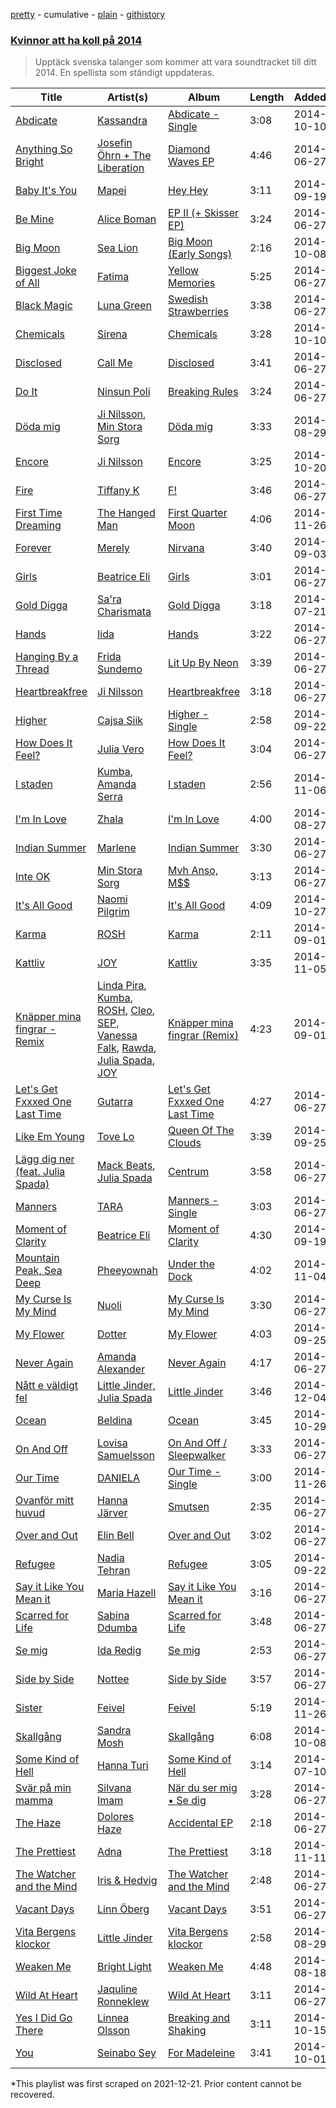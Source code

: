 [pretty](/playlists/pretty/1m6DKwKNM1YLcm3OX6RzJg.md) - cumulative - [plain](/playlists/plain/1m6DKwKNM1YLcm3OX6RzJg) - [githistory](https://github.githistory.xyz/mackorone/spotify-playlist-archive/blob/main/playlists/plain/1m6DKwKNM1YLcm3OX6RzJg)

### [Kvinnor att ha koll på 2014](https://open.spotify.com/playlist/12ULcUeryTX9L62IjU8aNs)

> Upptäck svenska talanger som kommer att vara soundtracket till ditt 2014\.  En spellista som ständigt uppdateras.

| Title | Artist(s) | Album | Length | Added | Removed |
|---|---|---|---|---|---|
| [Abdicate](https://open.spotify.com/track/1rYNmwfcscXLH1BTb2Tp6x) | [Kassandra](https://open.spotify.com/artist/4uDggFqIGEMJ9nSi81KAaI) | [Abdicate \- Single](https://open.spotify.com/album/2kuvpZj8nScuspORDoNG8S) | 3:08 | 2014-10-10 |  |
| [Anything So Bright](https://open.spotify.com/track/1trgRFfj4SCKy2Ww1nWTjc) | [Josefin Öhrn + The Liberation](https://open.spotify.com/artist/6ExOR6M5umZFfNgXfjPcex) | [Diamond Waves EP](https://open.spotify.com/album/1UVq220d66clax8VogwgIR) | 4:46 | 2014-06-27 |  |
| [Baby It's You](https://open.spotify.com/track/6obw4kNNFTD9AcJmS23fOG) | [Mapei](https://open.spotify.com/artist/6baWjwY7WiVPCZcW7pqqhz) | [Hey Hey](https://open.spotify.com/album/7aAckmXx2tIaR6qB1F7cKs) | 3:11 | 2014-09-19 |  |
| [Be Mine](https://open.spotify.com/track/43tUtj6cBk1owPFUxlohgE) | [Alice Boman](https://open.spotify.com/artist/3WiytRnvoL0kT3oAGl9TCt) | [EP II \(+ Skisser EP\)](https://open.spotify.com/album/6ya2R3JMhXRuVrrZy5Bzwa) | 3:24 | 2014-06-27 |  |
| [Big Moon](https://open.spotify.com/track/0r2CdD3rZktGzx52EbpYml) | [Sea Lion](https://open.spotify.com/artist/0Rh7bmBDQ8p6p7XujYvWxT) | [Big Moon \(Early Songs\)](https://open.spotify.com/album/56Ezvn2HMyN3RKke8Jhl3y) | 2:16 | 2014-10-08 |  |
| [Biggest Joke of All](https://open.spotify.com/track/300V5cWCzuWqtAC9DsNRxV) | [Fatima](https://open.spotify.com/artist/5uNCGgWH5Id1cW8kh9Sc67) | [Yellow Memories](https://open.spotify.com/album/0hg1LXzC5nqwTyEYHNFiwx) | 5:25 | 2014-06-27 |  |
| [Black Magic](https://open.spotify.com/track/69TmILv0yqRlWEPCPn0SWs) | [Luna Green](https://open.spotify.com/artist/6WppBFTf3aSXsGee0LlcTs) | [Swedish Strawberries](https://open.spotify.com/album/7GQbWvfa9YFdbUAyKAC79c) | 3:38 | 2014-06-27 |  |
| [Chemicals](https://open.spotify.com/track/2C0CjVT5c9zYvZvi06d3K1) | [Sirena](https://open.spotify.com/artist/3ua4MYAHmkOM1hL7o0FqIw) | [Chemicals](https://open.spotify.com/album/6bps2jUJmwpz3NAB7h1ps1) | 3:28 | 2014-10-10 |  |
| [Disclosed](https://open.spotify.com/track/7L0P5dT3VkRABiBCdLcGXw) | [Call Me](https://open.spotify.com/artist/1D5Teu4ytSaOvFzXzMfOVW) | [Disclosed](https://open.spotify.com/album/5fhtv2Iqk3E1gm5Y9hIP1e) | 3:41 | 2014-06-27 |  |
| [Do It](https://open.spotify.com/track/5KH3XeR9hk0QUUOIqxt9r7) | [Ninsun Poli](https://open.spotify.com/artist/1SSDTJNx1ExMTdSceOOqOG) | [Breaking Rules](https://open.spotify.com/album/2s30a1wlPdFezOFP23rBE3) | 3:24 | 2014-06-27 |  |
| [Döda mig](https://open.spotify.com/track/5tNn3yFfZzXasCtq9yU8Sa) | [Ji Nilsson](https://open.spotify.com/artist/4gXoprttD6M0HwTqQNsxOY), [Min Stora Sorg](https://open.spotify.com/artist/53mirS5AzwzEw9MsquLXFo) | [Döda mig](https://open.spotify.com/album/1CMRCHyu46YlOLpLwkTawx) | 3:33 | 2014-08-29 |  |
| [Encore](https://open.spotify.com/track/2wNbHtFtBGgNtNx5pPenW9) | [Ji Nilsson](https://open.spotify.com/artist/4gXoprttD6M0HwTqQNsxOY) | [Encore](https://open.spotify.com/album/4t5QBYdX7YVymdhNQJtz4l) | 3:25 | 2014-10-20 |  |
| [Fire](https://open.spotify.com/track/5km3PaR3G3izli7sjjjaso) | [Tiffany K](https://open.spotify.com/artist/7GygNNmOrzfxYA6FUzStyR) | [F!](https://open.spotify.com/album/16XLBiTCmMxMzoJn9zFEMW) | 3:46 | 2014-06-27 |  |
| [First Time Dreaming](https://open.spotify.com/track/5Z8j7HPqz4AKDwX64rrlIT) | [The Hanged Man](https://open.spotify.com/artist/5tZJr2eD6Hzed8goSsvFzN) | [First Quarter Moon](https://open.spotify.com/album/6Ub7x47sI1SRulOYGvDeHE) | 4:06 | 2014-11-26 |  |
| [Forever](https://open.spotify.com/track/47GMmtA3PJ8FPWufELiR7d) | [Merely](https://open.spotify.com/artist/3R0EMFbUS5NaombX9GQOn7) | [Nirvana](https://open.spotify.com/album/24u50KJzOngqHyVsS1Yumd) | 3:40 | 2014-09-03 |  |
| [Girls](https://open.spotify.com/track/6AnEE4npTEjvDrTpQdCMqS) | [Beatrice Eli](https://open.spotify.com/artist/1lzoEy8yiIBiHOuaO4h5Wj) | [Girls](https://open.spotify.com/album/42frCu8GbXbM0yTFoBc7uB) | 3:01 | 2014-06-27 |  |
| [Gold Digga](https://open.spotify.com/track/4a0kQAJWo81FhUgZ7zwHln) | [Sa'ra Charismata](https://open.spotify.com/artist/3adjEuueg4rtrN4r5E0qUH) | [Gold Digga](https://open.spotify.com/album/6rFmfEkV9Fw2z3SPm6tSWU) | 3:18 | 2014-07-21 |  |
| [Hands](https://open.spotify.com/track/4loILEGYnk9XndvttRAnwn) | [Iida](https://open.spotify.com/artist/4r8kiXYHx1qXVGZFpyn2s1) | [Hands](https://open.spotify.com/album/4GpS06zFUvDx4Lcf3NCnFR) | 3:22 | 2014-06-27 |  |
| [Hanging By a Thread](https://open.spotify.com/track/2L0YWDdbgVFFIoKx6sRKQI) | [Frida Sundemo](https://open.spotify.com/artist/5vuIOnOp6NI06rjLgTpYiY) | [Lit Up By Neon](https://open.spotify.com/album/5GlJD1iZGNGKTwoss2ga7b) | 3:39 | 2014-06-27 |  |
| [Heartbreakfree](https://open.spotify.com/track/2mBqpAQLPXGC9RgoQaslmr) | [Ji Nilsson](https://open.spotify.com/artist/4gXoprttD6M0HwTqQNsxOY) | [Heartbreakfree](https://open.spotify.com/album/6wITnfLpQXsy5rXdRCyZVz) | 3:18 | 2014-06-27 |  |
| [Higher](https://open.spotify.com/track/3wj6yIJ6Mp2OTzv60dJCFc) | [Cajsa Siik](https://open.spotify.com/artist/0YoNeQ5nyDVM6lRAhnzvk8) | [Higher \- Single](https://open.spotify.com/album/5j8KW1nrh18aeJOByD0iJB) | 2:58 | 2014-09-22 |  |
| [How Does It Feel?](https://open.spotify.com/track/35bC2skqceDj13rb0n6oIP) | [Julia Vero](https://open.spotify.com/artist/0Y3tjYXavSfCOvFjkPrSS6) | [How Does It Feel?](https://open.spotify.com/album/7klBCys45aj9xrA2KfhNh6) | 3:04 | 2014-06-27 |  |
| [I staden](https://open.spotify.com/track/4PxOSNVoO7QbYPK6EIG353) | [Kumba](https://open.spotify.com/artist/0GD2LYGX4nMj9F84HsIWp1), [Amanda Serra](https://open.spotify.com/artist/6x5Okj9dLLSYeYE9LtnkIT) | [I staden](https://open.spotify.com/album/2gBjWy1NdE9z9X9elFGgjT) | 2:56 | 2014-11-06 |  |
| [I'm In Love](https://open.spotify.com/track/0M94S8r84UQlj30DiGakJG) | [Zhala](https://open.spotify.com/artist/2vI70V5Tc6jB3d2uzb2UEA) | [I'm In Love](https://open.spotify.com/album/4d9WOie0E4Iq4zs8rpcw9Y) | 4:00 | 2014-08-27 |  |
| [Indian Summer](https://open.spotify.com/track/7ak59eu2Pw4TORd9GcXg2m) | [Marlene](https://open.spotify.com/artist/0pAV5GaO9ak8wk1NnF37Cl) | [Indian Summer](https://open.spotify.com/album/38G4kkUQiCtIYrTr0a2aEB) | 3:30 | 2014-06-27 |  |
| [Inte OK](https://open.spotify.com/track/0Wm74MutbYsqdNk5DRqPX8) | [Min Stora Sorg](https://open.spotify.com/artist/53mirS5AzwzEw9MsquLXFo) | [Mvh Anso, M$$](https://open.spotify.com/album/5lTCy0H7QkUCWsilyhkhfq) | 3:13 | 2014-06-27 |  |
| [It's All Good](https://open.spotify.com/track/4Zn4pQK12WQ96kGHMRhiKO) | [Naomi Pilgrim](https://open.spotify.com/artist/5QpXKWRjxAVZlmn5trAa16) | [It's All Good](https://open.spotify.com/album/0WD3NDgF06gmSKCFrGlvjw) | 4:09 | 2014-10-27 |  |
| [Karma](https://open.spotify.com/track/5Oc4FV7Xst4FV6h7Djnhza) | [ROSH](https://open.spotify.com/artist/739zjStIc6EHrV5thshKkp) | [Karma](https://open.spotify.com/album/3UPYf6XG4KnoFoYXkDqt8C) | 2:11 | 2014-09-01 |  |
| [Kattliv](https://open.spotify.com/track/3YHmE7BGCTAlMnwS58prHa) | [JOY](https://open.spotify.com/artist/0XgxgYnzpP0KwA4BMliFlq) | [Kattliv](https://open.spotify.com/album/6F8xptDIjdalRhckYJi6hs) | 3:35 | 2014-11-05 |  |
| [Knäpper mina fingrar \- Remix](https://open.spotify.com/track/0PIXeBuPkFCpV0zAhLROoS) | [Linda Pira](https://open.spotify.com/artist/0qeei9KQnptjwb8MgkqEoy), [Kumba](https://open.spotify.com/artist/0GD2LYGX4nMj9F84HsIWp1), [ROSH](https://open.spotify.com/artist/739zjStIc6EHrV5thshKkp), [Cleo](https://open.spotify.com/artist/1SwDFc5jX708XR3XtzLrRs), [SEP](https://open.spotify.com/artist/7aNX7YUSCDIcwGNlZlVpKo), [Vanessa Falk](https://open.spotify.com/artist/0GIFTbUHTZfEHaGy2ZsI0E), [Rawda](https://open.spotify.com/artist/7vITWGrhforyqJKaMUwdAH), [Julia Spada](https://open.spotify.com/artist/0GtgBnMAiOhU6MebyAB0V2), [JOY](https://open.spotify.com/artist/0XgxgYnzpP0KwA4BMliFlq) | [Knäpper mina fingrar \(Remix\)](https://open.spotify.com/album/3SqGWXewLT9SsdQRvFYJeQ) | 4:23 | 2014-09-01 |  |
| [Let's Get Fxxxed One Last Time](https://open.spotify.com/track/4tews9FvmahNNBMbgtEx4s) | [Gutarra](https://open.spotify.com/artist/5PjNp1KvPD5VXn7nj0xSMc) | [Let's Get Fxxxed One Last Time](https://open.spotify.com/album/3ICZKkjv6P9K5YlfMFrRtf) | 4:27 | 2014-06-27 |  |
| [Like Em Young](https://open.spotify.com/track/20N8HzFUDR2Je9WmvXvVDZ) | [Tove Lo](https://open.spotify.com/artist/4NHQUGzhtTLFvgF5SZesLK) | [Queen Of The Clouds](https://open.spotify.com/album/5Z5O36p7BivXzkucc0PAfw) | 3:39 | 2014-09-25 |  |
| [Lägg dig ner \(feat\. Julia Spada\)](https://open.spotify.com/track/4Z1qkBTPjy6AaFBD3Mes0W) | [Mack Beats](https://open.spotify.com/artist/3GulSpXnCkqwVDg45tyly4), [Julia Spada](https://open.spotify.com/artist/0GtgBnMAiOhU6MebyAB0V2) | [Centrum](https://open.spotify.com/album/3A84ljn6wa9q2LezCzEJrf) | 3:58 | 2014-06-27 |  |
| [Manners](https://open.spotify.com/track/1jKhizwMMLRhd9ePlmrRVs) | [TARA](https://open.spotify.com/artist/44JuTivIAsawx5VOE51AQT) | [Manners \- Single](https://open.spotify.com/album/3YK92lBZVCqnLNJOK3JS91) | 3:03 | 2014-06-27 |  |
| [Moment of Clarity](https://open.spotify.com/track/4NcVWi4YFJ5P6Xl8pWHBo9) | [Beatrice Eli](https://open.spotify.com/artist/1lzoEy8yiIBiHOuaO4h5Wj) | [Moment of Clarity](https://open.spotify.com/album/49nxwF14MFVXam2ciL3Qtr) | 4:30 | 2014-09-19 |  |
| [Mountain Peak, Sea Deep](https://open.spotify.com/track/3dGcfSthwIfEFo8BKoWKH9) | [Pheeyownah](https://open.spotify.com/artist/3uHNiWNGDKPU2dIA7Q7en9) | [Under the Dock](https://open.spotify.com/album/1Um1uJ7I1UYchG6FSZZneG) | 4:02 | 2014-11-04 |  |
| [My Curse Is My Mind](https://open.spotify.com/track/43qY5L1HJ3CKYgGJAcKh0x) | [Nuoli](https://open.spotify.com/artist/7xMAjwGrNnKqsASOpIS3gJ) | [My Curse Is My Mind](https://open.spotify.com/album/7djUn25xHNi5qZB2ibGT1c) | 3:30 | 2014-06-27 |  |
| [My Flower](https://open.spotify.com/track/6Q4CpyNSAmJjnJtQyOGK8r) | [Dotter](https://open.spotify.com/artist/5CPsScBTPYY11Lv4Eb7k4t) | [My Flower](https://open.spotify.com/album/6evWdmv5vg9xLTJ9MojyXg) | 4:03 | 2014-09-25 |  |
| [Never Again](https://open.spotify.com/track/5BdZUskaBt9bSboa5VtEEB) | [Amanda Alexander](https://open.spotify.com/artist/0up2JtB84IcFEDUa8lAhr2) | [Never Again](https://open.spotify.com/album/5eEqAaODh4bqvLmm9fqZWd) | 4:17 | 2014-06-27 |  |
| [Nått e väldigt fel](https://open.spotify.com/track/0Fv8TCHfYR6C1LfltRSXaE) | [Little Jinder, Julia Spada](https://open.spotify.com/artist/4tLbIEEl59BQQuzTVtGAZt) | [Little Jinder](https://open.spotify.com/album/7LIL14VAm9R4YDEyXDcj8J) | 3:46 | 2014-12-04 |  |
| [Ocean](https://open.spotify.com/track/0I8DfUJCFZ29tT361A3P5j) | [Beldina](https://open.spotify.com/artist/1j9GGUnKOakzJXzYuaVGWT) | [Ocean](https://open.spotify.com/album/3oUN7kggwF2RZp1OTZ7kLw) | 3:45 | 2014-10-29 |  |
| [On And Off](https://open.spotify.com/track/754QsvXagmmU7qbOVdRZsh) | [Lovisa Samuelsson](https://open.spotify.com/artist/7riT9X2b8cNxcnVKB1V3YX) | [On And Off / Sleepwalker](https://open.spotify.com/album/0QSvuP42WYOmX4f1JJgNwI) | 3:33 | 2014-06-27 |  |
| [Our Time](https://open.spotify.com/track/6mSxanbVnB8qniVZZELv1M) | [DANIELA](https://open.spotify.com/artist/23nV5y43ZKUFMjxGe0U0V5) | [Our Time \- Single](https://open.spotify.com/album/5PZp99yK7B2jLWBnmHshva) | 3:00 | 2014-11-26 |  |
| [Ovanför mitt huvud](https://open.spotify.com/track/4Dr4FgZgEzVKuzQ85Us0F4) | [Hanna Järver](https://open.spotify.com/artist/6JHabNWuD8rd3TQQtMf6Q5) | [Smutsen](https://open.spotify.com/album/1Qq6LX6e7j7KyYhLJmnuJC) | 2:35 | 2014-06-27 |  |
| [Over and Out](https://open.spotify.com/track/2Yb9rplJSs1UxcRnXX508Q) | [Elin Bell](https://open.spotify.com/artist/0vbY7qZnawsS6XoxZ0wKev) | [Over and Out](https://open.spotify.com/album/4BT3Md1gzoZ6tsEZ1XACnE) | 3:02 | 2014-06-27 |  |
| [Refugee](https://open.spotify.com/track/2lvMXoYjfJMJpjly1PVBLB) | [Nadia Tehran](https://open.spotify.com/artist/09ESvFEyyX1aDdRg5kmsvu) | [Refugee](https://open.spotify.com/album/1mWT7urJptqLU6t5cGexxk) | 3:05 | 2014-09-22 |  |
| [Say it Like You Mean it](https://open.spotify.com/track/30YuvcPzM120mgeNchky6p) | [Maria Hazell](https://open.spotify.com/artist/44pv88VpkRu39v0lupR2gZ) | [Say it Like You Mean it](https://open.spotify.com/album/38cgcDlZXNWPgU1L4OLbhf) | 3:16 | 2014-06-27 |  |
| [Scarred for Life](https://open.spotify.com/track/6hSxfT77rrINwjBwNLJQyk) | [Sabina Ddumba](https://open.spotify.com/artist/2Mp409M6EpFr3kGdQ1mwjS) | [Scarred for Life](https://open.spotify.com/album/2pLJ6YzC5PaXwm33bvU4Y6) | 3:48 | 2014-06-27 |  |
| [Se mig](https://open.spotify.com/track/7eQqI59dSjsfwB3BZGGBd8) | [Ida Redig](https://open.spotify.com/artist/2Q5xMO7xxS59W7ipdDQMQe) | [Se mig](https://open.spotify.com/album/3ZFgKDVHC0csLpU5KBqBkY) | 2:53 | 2014-06-27 |  |
| [Side by Side](https://open.spotify.com/track/0YmkdpMyPBwf3aaJmlNTl9) | [Nottee](https://open.spotify.com/artist/4HzwGvwclnBi96qEpAh42Q) | [Side by Side](https://open.spotify.com/album/7GFioZolEtO3efNAgPRfx6) | 3:57 | 2014-06-27 |  |
| [Sister](https://open.spotify.com/track/52ibidnD7yUEYnGdQwfXSn) | [Feivel](https://open.spotify.com/artist/4IlDMQ8MLC5loSs9pdzetP) | [Feivel](https://open.spotify.com/album/6Bu2t24EVCXF75bOJGkBHN) | 5:19 | 2014-11-26 |  |
| [Skallgång](https://open.spotify.com/track/4YCv92ag0PhIroJW26WlyV) | [Sandra Mosh](https://open.spotify.com/artist/68VaWzmrG770Q8AuJYB7C3) | [Skallgång](https://open.spotify.com/album/3D018sHbK05ME2OkNqtp7M) | 6:08 | 2014-10-08 |  |
| [Some Kind of Hell](https://open.spotify.com/track/0Rkk2u5ia6dltl6jrcduIz) | [Hanna Turi](https://open.spotify.com/artist/1vc3QH5C40mZuqQkmrkM03) | [Some Kind of Hell](https://open.spotify.com/album/1IyuiI1HcIVMlFpL0MPaME) | 3:14 | 2014-07-10 |  |
| [Svär på min mamma](https://open.spotify.com/track/2vLi0TRgyBWF3XT789TK7W) | [Silvana Imam](https://open.spotify.com/artist/14vNE9iqS5eGAL6OogiN8g) | [När du ser mig • Se dig](https://open.spotify.com/album/5slPXymVI92WzU4ckyk3DA) | 3:28 | 2014-06-27 |  |
| [The Haze](https://open.spotify.com/track/1EnFkxdgmI84sIU0fvEkyc) | [Dolores Haze](https://open.spotify.com/artist/1eaRzpjJvZXJ531g9WrLP8) | [Accidental EP](https://open.spotify.com/album/7ibETOZPRWxlvKlQqUq2wV) | 2:18 | 2014-06-27 |  |
| [The Prettiest](https://open.spotify.com/track/6WkEW1FqVm3gIQ8OT6DAVv) | [Adna](https://open.spotify.com/artist/1pduOlnYE5rd4VChXbeU8g) | [The Prettiest](https://open.spotify.com/album/5ggFRdnCv0Fas9CQW9ixSb) | 3:18 | 2014-11-11 |  |
| [The Watcher and the Mind](https://open.spotify.com/track/4cbPc7APmUBuTwnOUoz8Es) | [Iris & Hedvig](https://open.spotify.com/artist/6Z1cYiZ3N2Q2WAc3ZXn913) | [The Watcher and the Mind](https://open.spotify.com/album/62AcdQFithlRAdVbK4dU7V) | 2:48 | 2014-06-27 |  |
| [Vacant Days](https://open.spotify.com/track/5vWzyysH15DxnwjQDc2AmX) | [Linn Öberg](https://open.spotify.com/artist/23tqPeCtmL4RUtfy8VAG00) | [Vacant Days](https://open.spotify.com/album/3PRhxHPndECx3G2FbeYgzB) | 3:51 | 2014-06-27 |  |
| [Vita Bergens klockor](https://open.spotify.com/track/1tQm2rikJzY16ydAO4MarP) | [Little Jinder](https://open.spotify.com/artist/5QYBoZAoupoPPuFB1KHfx0) | [Vita Bergens klockor](https://open.spotify.com/album/6Q599hbIBQ1Kc31U40oS3o) | 2:58 | 2014-08-29 |  |
| [Weaken Me](https://open.spotify.com/track/7dtWskhOE8BM0QFTZV60pS) | [Bright Light](https://open.spotify.com/artist/5eVGKlBIDFLuG0wJPL6wHi) | [Weaken Me](https://open.spotify.com/album/6Uzv0LKk4R0MFTg1wGFNHK) | 4:48 | 2014-08-18 |  |
| [Wild At Heart](https://open.spotify.com/track/3WZFBxHWyIVlzH4nDAyR0B) | [Jaquline Ronneklew](https://open.spotify.com/artist/1mDQs9Mv3bVIJJyx2XCawe) | [Wild At Heart](https://open.spotify.com/album/0RY8mgqyjUUfXRa47kf9FF) | 3:11 | 2014-06-27 |  |
| [Yes I Did Go There](https://open.spotify.com/track/6ZYDtUFfikwkTNwxzmxDtx) | [Linnea Olsson](https://open.spotify.com/artist/5URaqWGLWi0maxmjctj8I0) | [Breaking and Shaking](https://open.spotify.com/album/0FUxJv4VOv3YcDij7mXo6n) | 3:11 | 2014-10-15 |  |
| [You](https://open.spotify.com/track/2kAwRhYlFuUTqhdeeWdzyO) | [Seinabo Sey](https://open.spotify.com/artist/4X0v8sFoDZ6rIfkeOeVm2i) | [For Madeleine](https://open.spotify.com/album/0rk5czGKHLHVD0UYSz2cNB) | 3:41 | 2014-10-01 |  |

\*This playlist was first scraped on 2021-12-21. Prior content cannot be recovered.